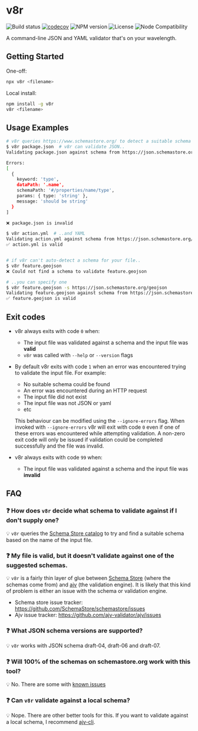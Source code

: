 # v8r

![Build status](https://github.com/chris48s/v8r/workflows/Run%20tests/badge.svg?branch=main)
[![codecov](https://codecov.io/gh/chris48s/v8r/branch/main/graph/badge.svg?token=KL998A5CJH)](https://codecov.io/gh/chris48s/v8r)
![NPM version](https://img.shields.io/npm/v/v8r.svg)
![License](https://img.shields.io/npm/l/v8r.svg)
![Node Compatibility](https://img.shields.io/node/v/v8r.svg)

A command-line JSON and YAML validator that's on your wavelength.

## Getting Started

One-off:
```bash
npx v8r <filename>
```

Local install:
```bash
npm install -g v8r
v8r <filename>
```

## Usage Examples

```bash
# v8r queries https://www.schemastore.org/ to detect a suitable schema based on the filename
$ v8r package.json  # v8r can validate JSON..
Validating package.json against schema from https://json.schemastore.org/package ...

Errors:
[
  {
    keyword: 'type',
    dataPath: '.name',
    schemaPath: '#/properties/name/type',
    params: { type: 'string' },
    message: 'should be string'
  }
]

❌ package.json is invalid

$ v8r action.yml  # ..and YAML
Validating action.yml against schema from https://json.schemastore.org/github-action ...
✅ action.yml is valid


# if v8r can't auto-detect a schema for your file..
$ v8r feature.geojson
❌ Could not find a schema to validate feature.geojson

# ..you can specify one
$ v8r feature.geojson -s https://json.schemastore.org/geojson
Validating feature.geojson against schema from https://json.schemastore.org/geojson ...
✅ feature.geojson is valid
```

## Exit codes

* v8r always exits with code `0` when:
    * The input file was validated against a schema and the input file was **valid**
    * `v8r` was called with `--help` or `--version` flags

* By default v8r exits with code `1` when an error was encountered trying to validate the input file. For example:
    * No suitable schema could be found
    * An error was encountered during an HTTP request
    * The input file did not exist
    * The input file was not JSON or yaml
    * etc

    This behaviour can be modified using the `--ignore-errors` flag. When invoked with `--ignore-errors` v8r will exit with code `0` even if one of these errors was encountered while attempting validation. A non-zero exit code will only be issued if validation could be completed successfully and the file was invalid.

* v8r always exits with code `99` when:
    * The input file was validated against a schema and the input file was **invalid**

## FAQ

### ❓ How does `v8r` decide what schema to validate against if I don't supply one?

💡 `v8r` queries the [Schema Store catalog](https://www.schemastore.org/) to try and find a suitable schema based on the name of the input file.

### ❓ My file is valid, but it doesn't validate against one of the suggested schemas.

💡 `v8r` is a fairly thin layer of glue between [Schema Store](https://www.schemastore.org/) (where the schemas come from) and [ajv](https://www.npmjs.com/package/ajv) (the validation engine). It is likely that this kind of problem is either an issue with the schema or validation engine.

* Schema store issue tracker: https://github.com/SchemaStore/schemastore/issues
* Ajv issue tracker: https://github.com/ajv-validator/ajv/issues

### ❓ What JSON schema versions are supported?

💡 `v8r` works with JSON schema draft-04, draft-06 and draft-07.

### ❓ Will 100% of the schemas on schemastore.org work with this tool?

💡 No. There are some with [known issues](TODO:issue-link)

### ❓ Can `v8r` validate against a local schema?

💡 Nope. There are other better tools for this. If you want to validate against a local schema, I recommend [ajv-cli](https://github.com/ajv-validator/ajv-cli/).

